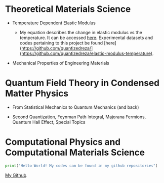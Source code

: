 # Theoretical Materials Science

- Temperature Dependent Elastic Modulus
  - My equation describes the change in elastic modulus vs the temperature. It can be accessed [here](https://www.sciencedirect.com/science/article/abs/pii/S135964621400493X). Experimental datasets and codes pertaining to this project be found [here](https://github.com/quantizedreza/](https://github.com/quantizedreza/elastic-modulus-temperature).  
   
- Mechanical Properties of Engineering Materials 

# Quantum Field Theory in Condensed Matter Physics 

 - From Statistical Mechanics to Quantum Mechanics (and back)

 - Second Quantization, Feynman Path Integral, Majorana Fermions, Quantum Hall Effect, Special Topics


# Computational Physics and Computational Materials Science

```python
print("Hello World! My codes can be found in my github repositories")
```

[My Github](https://github.com/quantizedreza/).
